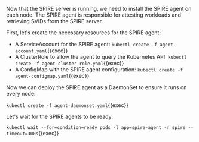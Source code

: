 Now that the SPIRE server is running, we need to install the SPIRE agent on each node. The SPIRE agent is responsible for attesting workloads and retrieving SVIDs from the SPIRE server.

First, let's create the necessary resources for the SPIRE agent:

- A ServiceAccount for the SPIRE agent: `kubectl create -f agent-account.yaml`{{exec}}
- A ClusterRole to allow the agent to query the Kubernetes API: `kubectl create -f agent-cluster-role.yaml`{{exec}}
- A ConfigMap with the SPIRE agent configuration: `kubectl create -f agent-configmap.yaml`{{exec}}

Now we can deploy the SPIRE agent as a DaemonSet to ensure it runs on every node:

`kubectl create -f agent-daemonset.yaml`{{exec}}

Let's wait for the SPIRE agents to be ready:

`kubectl wait --for=condition=ready pods -l app=spire-agent -n spire --timeout=300s`{{exec}}